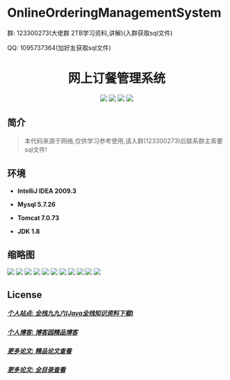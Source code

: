 # OnlineOrderingManagementSystem

<p>群: 123300273(大佬群 2TB学习资料,讲解)(入群获取sql文件)</p>
<p>QQ: 1095737364(加好友获取sql文件)</p>

<p><h1 align="center">网上订餐管理系统</h1></p>


<p align="center">
	<img src="https://img.shields.io/badge/jdk-1.8-orange.svg"/>
    <img src="https://img.shields.io/badge/spring-5.x-lightgrey.svg"/>
    <img src="https://img.shields.io/badge/springmvc-3.x-blue.svg"/>
    <img src="https://img.shields.io/badge/mybatis-3.x-yellow.svg"/>
</p>

## 简介


> 本代码来源于网络,仅供学习参考使用,请入群(123300273)后联系群主索要sql文件!



## 环境

- <b>IntelliJ IDEA 2009.3</b>

- <b>Mysql 5.7.26</b>

- <b>Tomcat 7.0.73</b>

- <b>JDK 1.8</b>




## 缩略图

![](https://img2020.cnblogs.com/blog/588112/202201/588112-20220108194113847-527769204.png)
![](https://img2020.cnblogs.com/blog/588112/202201/588112-20220108194121493-1646980555.png)
![](https://img2020.cnblogs.com/blog/588112/202201/588112-20220108194126336-1115687446.png)
![](https://img2020.cnblogs.com/blog/588112/202201/588112-20220108194133590-1333241668.png)
![](https://img2020.cnblogs.com/blog/588112/202201/588112-20220108194138967-1782932358.png)
![](https://img2020.cnblogs.com/blog/588112/202201/588112-20220108194143895-1597301032.png)
![](https://img2020.cnblogs.com/blog/588112/202201/588112-20220108194149584-496878117.png)
![](https://img2020.cnblogs.com/blog/588112/202201/588112-20220108194154703-160387394.png)
![](https://img2020.cnblogs.com/blog/588112/202201/588112-20220108194200534-1922160391.png)
![](https://img2020.cnblogs.com/blog/588112/202201/588112-20220108194206473-270298129.png)
![](https://img2020.cnblogs.com/blog/588112/202201/588112-20220108194211798-1059700989.png)




## License

##### [个人站点: 全栈九九六(Java全栈知识资料下载)](https://www.blog996.com/)
##### [个人博客: 博客园精品博客](https://www.cnblogs.com/yysbolg/)
##### [更多论文: 精品论文查看](https://www.cnblogs.com/yysbolg/category/1886262.html)
##### [更多论文: 全目录查看](https://www.blog996.com/md/2021-09-22-1632317852192.html)


